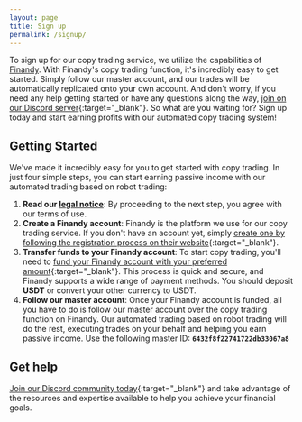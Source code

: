 ```yaml
---
layout: page
title: Sign up
permalink: /signup/
---
```


To sign up for our copy trading service, we utilize the capabilities of [Finandy](https://finandy.com/). With Finandy's copy trading function, it's incredibly easy to get started. Simply follow our master account, and our trades will be automatically replicated onto your own account. And don't worry, if you need any help getting started or have any questions along the way, [join on our Discord server](https://discord.gg/xYcE8aY5mr){:target="_blank"}. So what are you waiting for? Sign up today and start earning profits with our automated copy trading system!

## Getting Started
We've made it incredibly easy for you to get started with copy trading. In just four simple steps, you can start earning passive income with our automated trading based on robot trading:

1. **Read our [legal notice](/legal)**: By proceeding to the next step, you agree with our terms of use.
1. **Create a Finandy account**: Finandy is the platform we use for our copy trading service. If you don't have an account yet, simply [create one by following the registration process on their website](https://finandy.com/en/register){:target="_blank"}.
1. **Transfer funds to your Finandy account**: To start copy trading, you'll need to [fund your Finandy account with your preferred amount](https://docs.finandy.com/exchange/finandy/deposit){:target="_blank"}. This process is quick and secure, and Finandy supports a wide range of payment methods. You should deposit **USDT** or convert your other currency to USDT.
1. **Follow our master account**: Once your Finandy account is funded, all you have to do is follow our master account over the copy trading function on Finandy. Our automated trading based on robot trading will do the rest, executing trades on your behalf and helping you earn passive income. Use the following master ID: **`6432f8f22741722db33067a8`**

## Get help
[Join our Discord community today](https://discord.gg/xYcE8aY5mr){:target="_blank"} and take advantage of the resources and expertise available to help you achieve your financial goals.

